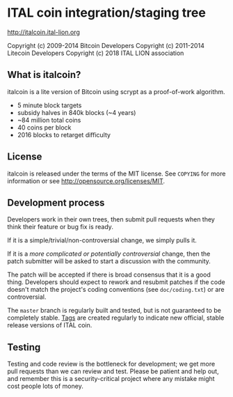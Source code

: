 ITAL coin integration/staging tree
================================

http://italcoin.ital-lion.org

Copyright (c) 2009-2014 Bitcoin Developers
Copyright (c) 2011-2014 Litecoin Developers
Copyright (c) 2018 ITAL LION association

What is italcoin?
----------------

italcoin is a lite version of Bitcoin using scrypt as a proof-of-work algorithm.
 - 5 minute block targets
 - subsidy halves in 840k blocks (~4 years)
 - ~84 million total coins
 - 40 coins per block
 - 2016 blocks to retarget difficulty

License
-------

italcoin is released under the terms of the MIT license. See `COPYING` for more
information or see http://opensource.org/licenses/MIT.

Development process
-------------------

Developers work in their own trees, then submit pull requests when they think
their feature or bug fix is ready.

If it is a simple/trivial/non-controversial change, we simply pulls it.

If it is a *more complicated or potentially controversial* change, then the patch
submitter will be asked to start a discussion with the community.

The patch will be accepted if there is broad consensus that it is a good thing.
Developers should expect to rework and resubmit patches if the code doesn't
match the project's coding conventions (see `doc/coding.txt`) or are
controversial.

The `master` branch is regularly built and tested, but is not guaranteed to be
completely stable. [Tags](https://github.com/Makh1/italcoin/tags) are created
regularly to indicate new official, stable release versions of ITAL coin.

Testing
-------

Testing and code review is the bottleneck for development; we get more pull
requests than we can review and test. Please be patient and help out, and
remember this is a security-critical project where any mistake might cost people
lots of money.

